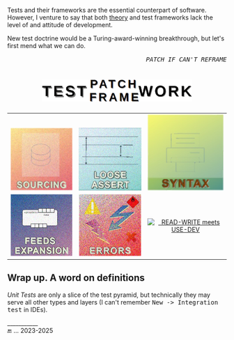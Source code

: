 Tests and their frameworks are the essential counterpart of software. However, I venture to say that both [theory](https://github.com/Kyriosity/read-write/tree/main/README%2B/software/tests/README%2B/theory) and test frameworks lack the level of and attitude of development.

New test doctrine would be a Turing-award-winning breakthrough, but let's first mend what we can do.

<div align="right"><samp><i>PATCH IF CAN'T REFRAME</i></samp></div>

<h1 align="center"><picture><img alt="&nbsp; PATCH/FRAME WORK" src="../_rsc/img/labels/TestPatchFrameWork_h50px.png" /></picture></h1>

<table align="center"><tr align="center" valign="bottom">
<td><!--                                                                                                     S O U R C I N G    --!>
  <a href="README+/prog_tests-sources.md"><img alt="&nbsp; SOURCING" src="../_rsc/img/_nav/tiles/test/sourcing_art.jpg" /></a><br />
</td>
<td><!--                                                                                                 L O O S E   A S S E R T    --!>
  <a href="README+/tests-loose_assert.md"><img alt="&nbsp; LOOSE ASERT" src="../_rsc/img/_nav/tiles/test/assert_art.jpg" /></a>
</td>
<td><!--                                                                                                      S Y N T A X    --!>
  <a href="README+/prog_tests-syntax.md"><img alt="&nbsp; SYNTAX" src="../_rsc/img/_nav/tiles/test/syntax_art.jpg" /></a>
</td>
</tr><tr></tr><tr align="center">
<td><!--                                                                                                     F E E D   C U T S    --!>
  <a href="README+/prog_tests-cut_feeds.md"><img alt="&nbsp; FEEDS" src="../_rsc/img/_nav/tiles/test/feeds-ext_art.jpg" /></a>
</td>
<td><!--                                                                                                     E R R O R S    --!>
    <a href="README+/prog_tests-errors.md"><img alt="&nbsp; ERRORS" src="../_rsc/img/_nav/tiles/test/errors_art.jpg" /></a>
</td>
<td><!--                                                                                                     R E A D - W R I T E    --!>
  <a href="https://github.com/Kyriosity/read-write/blob/main/README+/software/tests/asQA/"><img alt="&nbsp; READ-WRITE meets USE-DEV" width="200px" src="https://github.com/Kyriosity/read-write/blob/main/README%2B/_rsc/_img/_nav/read-write_use-dev.png" /></a>
</td>
</tr></table>

## Wrap up. A word on definitions

_Unit Tests_ are only a slice of the test pyramid, but technically they may serve all other types and layers (I can't remember <kbd>New -> Integration test</kbd> in IDEs).

\___________\
🔚 ... 2023-2025
